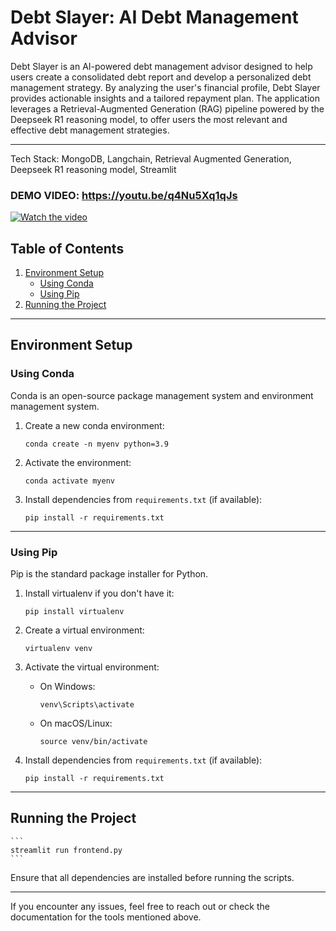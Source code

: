 # Debt Slayer: AI Debt Management Advisor

Debt Slayer is an AI-powered debt management advisor designed to help users create a consolidated debt report and develop a personalized debt management strategy. By analyzing the user's financial profile, Debt Slayer provides actionable insights and a tailored repayment plan. The application leverages a Retrieval-Augmented Generation (RAG) pipeline powered by the Deepseek R1 reasoning model, to offer users the most relevant and effective debt management strategies.

---

Tech Stack: MongoDB, Langchain, Retrieval Augmented Generation, Deepseek R1 reasoning model, Streamlit

### DEMO VIDEO: https://youtu.be/q4Nu5Xq1qJs

[![Watch the video](https://img.youtube.com/vi/q4Nu5Xq1qJs/0.jpg)](https://www.youtube.com/watch?v=q4Nu5Xq1qJs)





## Table of Contents
1. [Environment Setup](#environment-setup)
    - [Using Conda](#using-conda)
    - [Using Pip](#using-pip)
2. [Running the Project](#running-the-project)

---

## Environment Setup

### Using Conda
Conda is an open-source package management system and environment management system.

1. Create a new conda environment:
    ```
    conda create -n myenv python=3.9
    ```

2. Activate the environment:
    ```
    conda activate myenv
    ```

3. Install dependencies from `requirements.txt` (if available):
    ```
    pip install -r requirements.txt
    ```

---

### Using Pip
Pip is the standard package installer for Python.

1. Install virtualenv if you don't have it:
    ```
    pip install virtualenv
    ```

2. Create a virtual environment:
    ```
    virtualenv venv
    ```

3. Activate the virtual environment:
    - On Windows:
        ```
        venv\Scripts\activate
        ```
    - On macOS/Linux:
        ```
        source venv/bin/activate
        ```

4. Install dependencies from `requirements.txt` (if available):
    ```
    pip install -r requirements.txt
    ```

---

## Running the Project
    ```
    streamlit run frontend.py
    ```

Ensure that all dependencies are installed before running the scripts.

---

If you encounter any issues, feel free to reach out or check the documentation for the tools mentioned above.
